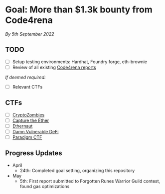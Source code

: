 # Goal: More than $1.3k bounty from Code4rena
_By 5th September 2022_

## TODO
- [ ] Setup testing environments: Hardhat, Foundry forge, eth-brownie
- [ ] Review of all existing [Code4rena reports](https://code4rena.com/reports)

_If deemed required:_
- [ ] Relevant CTFs 

## CTFs
- [ ] [CryptoZombies](https://cryptozombies.io/en/course/)
- [ ] [Capture the Ether](https://capturetheether.com/)
- [ ] [Ethernaut](https://ethernaut.openzeppelin.com/)
- [ ] [Damn Vulnerable DeFi](https://www.damnvulnerabledefi.xyz/)
- [ ] [Paradigm CTF](https://github.com/paradigm-operations/paradigm-ctf-2021)

## Progress Updates
- April
  - 24th: Completed goal setting, organizing this repository
- May
  - 5th: First report submitted to Forgotten Runes Warrior Guild contest, found gas optimizations
